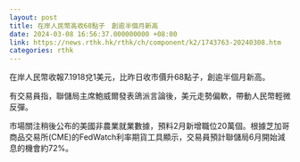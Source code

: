 ```yaml
---
layout: post
title: 在岸人民幣高收68點子　創逾半個月新高
date: 2024-03-08 16:56:37.000000000 +08:00
link: https://news.rthk.hk/rthk/ch/component/k2/1743763-20240308.htm
categories: rthk
---
```


在岸人民幣收報7.1918兌1美元，比昨日收市價升68點子，創逾半個月新高。

有交易員指，聯儲局主席鮑威爾發表鴿派言論後，美元走勢偏軟，帶動人民幣輕微反彈。

市場關注稍後公布的美國非農業就業數據，預料2月新增職位20萬個。根據芝加哥商品交易所(CME)的FedWatch利率期貨工具顯示，交易員預計聯儲局6月開始減息的機會約72%。
